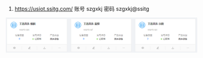 1. https://usiot.ssitg.com/  账号 szgxkj 密码 szgxkj@ssitg

![image-20230720092352027](imgs/usiot/image-20230720092352027.png)



